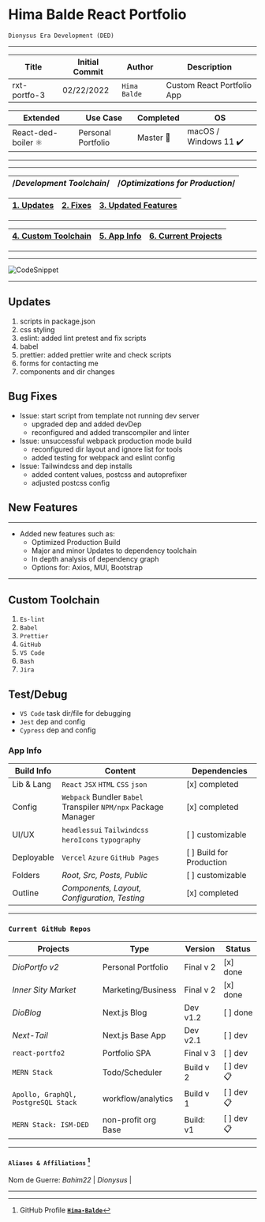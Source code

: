 
# Hima Balde React Portfolio

`Dionysus Era Development (DED)`

___
| Title            | Initial Commit       | Author       | Description            |
| --------- | ---------- | ------------ | ----------- |
| rxt-portfo-3 | 02/22/2022 | `Hima Balde` | Custom React Portfolio App|

| Extended     | Use Case        | Completed | OS   |
| ------- | -------- | --------- | -------- |
| React-ded-boiler ⚛️ | Personal Portfolio | Master 🏁 | macOS / Windows 11 ✔️ |
___
___
|/_Development Toolchain_/|/_Optimizations for Production_/|
| ---------- | ---------- |

| [1. Updates](#Updates) | [2. Fixes](#bug-fixes) | [3. Updated Features](#New-Features) |
| --- | --- | --- |
___
| [4. Custom Toolchain](#Custom-Toolchain) | [5. App Info](#App-Info) | [6. Current Projects](#Current-Github-Repos) |
| --- | --- | --- |
___

___

![CodeSnippet](https://user-images.githubusercontent.com/78245175/155941220-025a4ea3-27e1-47e8-b428-746b08fc6c48.png)
___

## Updates

1. scripts in package.json
2. css styling
3. eslint: added lint pretest and fix scripts
4. babel
5. prettier: added prettier write and check scripts
6. forms for contacting me
7. components and dir changes

## Bug Fixes

- Issue: start script from template not running dev server
  - upgraded dep and added devDep
  - reconfigured and added transcompiler and linter
- Issue: unsuccessful webpack production mode build
  - reconfigured dir layout and ignore list for tools
  - added testing for webpack and eslint config
- Issue: Tailwindcss and dep installs
  - added content values, postcss and autoprefixer
  - adjusted postcss config

## New Features

___

- Added new features such as:
  - Optimized Production Build
  - Major and minor Updates to dependency toolchain
  - In depth analysis of dependency graph
  - Options for: Axios, MUI, Bootstrap

___

## Custom Toolchain

1. `Es-lint`
2. `Babel`
3. `Prettier`
4. `GitHub`
5. `VS Code`
6. `Bash`
7. `Jira`

## Test/Debug

- `VS Code` task dir/file for debugging
- `Jest` dep and config
- `Cypress` dep and config

### App Info

| **Build Info** | **Content**                                                    | **Dependencies**          |
| -------------- | -------------------------------------------------------------- | ------------------------- |
| Lib & Lang     | `React` `JSX` `HTML` `CSS` `json`                              | [x] completed             |
| Config         | `Webpack` Bundler `Babel` Transpiler `NPM/npx` Package Manager | [x] completed             |
| UI/UX          | `headlessui` `Tailwindcss` `heroIcons` `typography`            | [ ] customizable          |
| Deployable     | `Vercel` `Azure` `GitHub Pages`                                | [ ] Build for Production  |
| Folders        | _Root, Src, Posts, Public_                                     | [ ] customizable          |
| Outline        | _Components, Layout, Configuration, Testing_                   | [x] completed             |

___

### `Current GitHub Repos`

| Projects            | Type                       | Version         | Status      |
| ------------------- | -------------------------- | ------------- | ------------- |
| _DioPortfo v2_     | Personal Portfolio   | Final v 2     | [x] done |
| _Inner Sity Market_ | Marketing/Business  | Final v 2     | [x] done |
| _DioBlog_           |  Next.js Blog       | Dev v1.2      | [ ] done |
| _Next-Tail_         |  Next.js Base App   | Dev v2.1      | [ ] dev  |
| `react-portfo2`     | Portfolio SPA       | Final v 3     | [ ] dev  |
| `MERN Stack` | Todo/Scheduler   | Build v 2     | [ ] dev 📋 |
| `Apollo, GraphQl, PostgreSQL Stack`  |  workflow/analytics  | Build v 1   | [ ] dev 📋 |
| `MERN Stack: ISM-DED` | non-profit org Base  | Build: v1     | [ ] dev 📋 |

___

#### `Aliases & Affiliations` [^2]

[^2]: GitHub Profile **[`Hima-Balde`](https://github.com/bahim22)**

Nom de Guerre: _Bahim22_ | _Dionysus_ |
___
